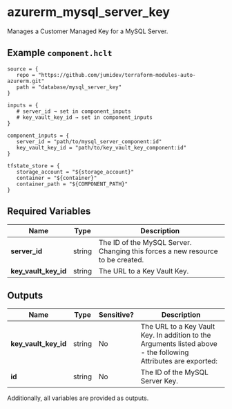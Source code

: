 # azurerm_mysql_server_key

Manages a Customer Managed Key for a MySQL Server.

## Example `component.hclt`

```hcl
source = {
   repo = "https://github.com/jumidev/terraform-modules-auto-azurerm.git"   
   path = "database/mysql_server_key"   
}

inputs = {
   # server_id → set in component_inputs
   # key_vault_key_id → set in component_inputs
}

component_inputs = {
   server_id = "path/to/mysql_server_component:id"   
   key_vault_key_id = "path/to/key_vault_key_component:id"   
}

tfstate_store = {
   storage_account = "${storage_account}"   
   container = "${container}"   
   container_path = "${COMPONENT_PATH}"   
}

```

## Required Variables

| Name | Type |  Description |
| ---- | --------- |  ----------- |
| **server_id** | string |  The ID of the MySQL Server. Changing this forces a new resource to be created. | 
| **key_vault_key_id** | string |  The URL to a Key Vault Key. | 



## Outputs

| Name | Type | Sensitive? | Description |
| ---- | ---- | --------- | --------- |
| **key_vault_key_id** | string | No  | The URL to a Key Vault Key. In addition to the Arguments listed above - the following Attributes are exported: | 
| **id** | string | No  | The ID of the MySQL Server Key. | 

Additionally, all variables are provided as outputs.
